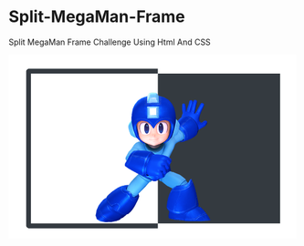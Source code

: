 # Split-MegaMan-Frame
Split MegaMan Frame Challenge Using Html And CSS

![Design preview for the Split MegaMan Frame](./images/Design.png)
